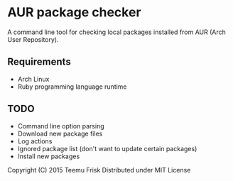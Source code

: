 # AUR package checker

A command line tool for checking local packages installed from AUR (Arch User Repository).

## Requirements

* Arch Linux
* Ruby programming language runtime

## TODO

* Command line option parsing
* Download new package files
* Log actions
* Ignored package list (don't want to update certain packages)
* Install new packages


Copyright (C) 2015 Teemu Frisk
Distributed under MIT License

